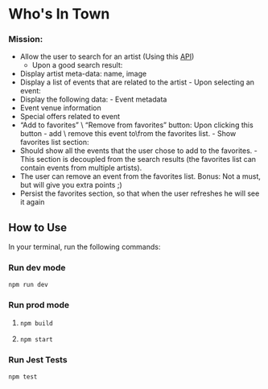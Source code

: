 # Who's In Town

### Mission:

- Allow the user to search for an artist (Using this [API](https://app.swaggerhub.com/apis/Bandsintown/PublicAPI/3.0.0))
    - Upon a good search result:
- Display artist meta-data: name, image
- Display a list of events that are related to the artist - Upon selecting an event:
- Display the following data: - Event metadata
- Event venue information
- Special offers related to event
- “Add to favorites” \ “Remove from favorites” button:
  Upon clicking this button - add \ remove this event to\from the favorites list. - Show favorites list section:
- Should show all the events that the user chose to add to the favorites. - This section is decoupled from the search
  results (the favorites list can contain events from multiple artists).
- The user can remove an event from the favorites list. Bonus: Not a must, but will give you extra points ;)
- Persist the favorites section, so that when the user refreshes he will see it again

## How to Use

In your terminal, run the following commands:

### Run dev mode

```bash
npm run dev
```

### Run prod mode

1. ```bash
   npm build
    ```
2. ```bash
   npm start
    ```

### Run Jest Tests

```bash
npm test
```
